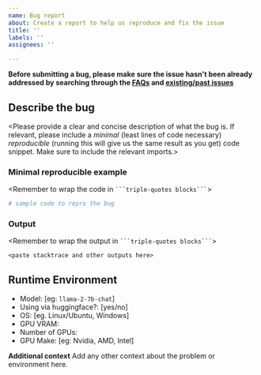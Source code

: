 ```yaml
---
name: Bug report
about: Create a report to help us reproduce and fix the issue
title: ''
labels: ''
assignees: ''

---
```


**Before submitting a bug, please make sure the issue hasn't been already addressed by searching through the [FAQs](https://ai.meta.com/llama/faq/) and [existing/past issues](https://github.com/facebookresearch/llama/issues)**

## Describe the bug
<Please provide a clear and concise description of what the bug is. If relevant, please include a _minimal_ (least lines of code necessary) _reproducible_ (running this will give us the same result as you get) code snippet. Make sure to include the relevant imports.>

### Minimal reproducible example
<Remember to wrap the code in ```` ```triple-quotes blocks``` ````>

```python
# sample code to repro the bug
```

### Output
<Remember to wrap the output in ```` ```triple-quotes blocks``` ````>

```
<paste stacktrace and other outputs here>
```

## Runtime Environment
- Model: [eg: `llama-2-7b-chat`]
- Using via huggingface?: [yes/no]
- OS: [eg. Linux/Ubuntu, Windows]
- GPU VRAM: 
- Number of GPUs:
- GPU Make: [eg: Nvidia, AMD, Intel]

**Additional context**
Add any other context about the problem or environment here.
